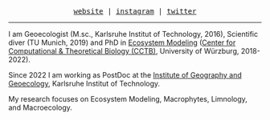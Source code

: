 <!--
**AnneLew/AnneLew** is a ✨ _special_ ✨ repository because its `README.md` (this file) appears on your GitHub profile.

Here are some ideas to get you started:

- 🔭 I’m currently working on ...
- 🌱 I’m currently learning ...
- 👯 I’m looking to collaborate on ...
- 🤔 I’m looking for help with ...
- 💬 Ask me about ...
- 📫 How to reach me: ...
- 😄 Pronouns: ...
- ⚡ Fun fact: ...
-->

<p align="center">
  <samp>
    <a href=https://www.ifgg.kit.edu>website</a> |
    <a href=https://www.instagram.com/bio.diver.sity/>instagram</a> |
    <a href=https://twitter.com/AnneLwr>twitter</a>
  </samp>
</p>

---

I am Geoecologist (M.sc., Karlsruhe Institut of Technology, 2016), Scientific diver (TU Munich, 2019) and PhD in [Ecosystem Modeling](https://www.biozentrum.uni-wuerzburg.de/cctb/research/ecosystem-modeling/) ([Center for Computational & Theoretical Biology (CCTB)](https://www.biozentrum.uni-wuerzburg.de/cctb/cctb/), University of Würzburg, 2018-2022). 

Since 2022 I am working as PostDoc at the [Institute of Geography and Geoecology](https://www.ifgg.kit.edu/), Karlsruhe Institut of Technology. 

My research focuses on Ecosystem Modeling, Macrophytes, Limnology, and Macroecology.
